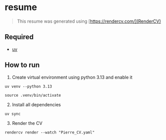# resume

> This resume was generated using [https://rendercv.com/](RenderCV)

## Required

- [uv](https://github.com/astral-sh/uv)

## How to run

1. Create virtual environment using python 3.13 and enable it

```
uv venv --python 3.13
```

```
source .venv/bin/activate
```

2. Install all dependencies

```
uv sync
```

3. Render the CV

```
rendercv render --watch "Pierre_CV.yaml"
```
